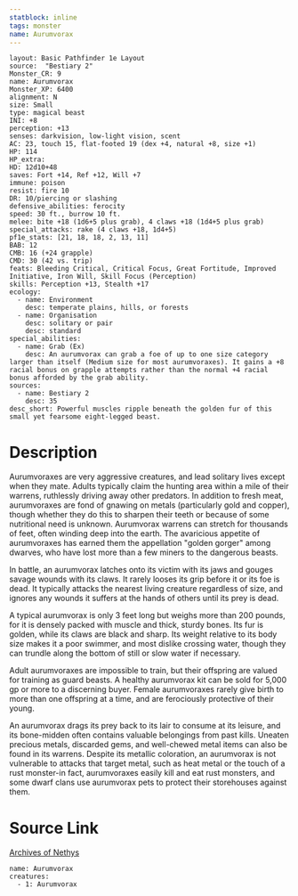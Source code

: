 ```yaml
---
statblock: inline
tags: monster
name: Aurumvorax
---
```

```statblock
layout: Basic Pathfinder 1e Layout
source:  "Bestiary 2"
Monster_CR: 9
name: Aurumvorax
Monster_XP: 6400
alignment: N
size: Small
type: magical beast
INI: +8
perception: +13
senses: darkvision, low-light vision, scent
AC: 23, touch 15, flat-footed 19 (dex +4, natural +8, size +1)
HP: 114
HP_extra: 
HD: 12d10+48
saves: Fort +14, Ref +12, Will +7
immune: poison
resist: fire 10
DR: 10/piercing or slashing
defensive_abilities: ferocity
speed: 30 ft., burrow 10 ft.
melee: bite +18 (1d6+5 plus grab), 4 claws +18 (1d4+5 plus grab)
special_attacks: rake (4 claws +18, 1d4+5)
pf1e_stats: [21, 18, 18, 2, 13, 11]
BAB: 12
CMB: 16 (+24 grapple)
CMD: 30 (42 vs. trip)
feats: Bleeding Critical, Critical Focus, Great Fortitude, Improved Initiative, Iron Will, Skill Focus (Perception)
skills: Perception +13, Stealth +17
ecology:
  - name: Environment
    desc: temperate plains, hills, or forests
  - name: Organisation
    desc: solitary or pair
    desc: standard
special_abilities:
  - name: Grab (Ex)
    desc: An aurumvorax can grab a foe of up to one size category larger than itself (Medium size for most aurumvoraxes). It gains a +8 racial bonus on grapple attempts rather than the normal +4 racial bonus afforded by the grab ability.
sources:
  - name: Bestiary 2
    desc: 35
desc_short: Powerful muscles ripple beneath the golden fur of this small yet fearsome eight-legged beast. 
```
# Description
Aurumvoraxes are very aggressive creatures, and lead solitary lives except when they mate. Adults typically claim the hunting area within a mile of their warrens, ruthlessly driving away other predators. In addition to fresh meat, aurumvoraxes are fond of gnawing on metals (particularly gold and copper), though whether they do this to sharpen their teeth or because of some nutritional need is unknown. Aurumvorax warrens can stretch for thousands of feet, often winding deep into the earth. The avaricious appetite of aurumvoraxes has earned them the appellation "golden gorger" among dwarves, who have lost more than a few miners to the dangerous beasts. 

In battle, an aurumvorax latches onto its victim with its jaws and gouges savage wounds with its claws. It rarely looses its grip before it or its foe is dead. It typically attacks the nearest living creature regardless of size, and ignores any wounds it suffers at the hands of others until its prey is dead. 

A typical aurumvorax is only 3 feet long but weighs more than 200 pounds, for it is densely packed with muscle and thick, sturdy bones. Its fur is golden, while its claws are black and sharp. Its weight relative to its body size makes it a poor swimmer, and most dislike crossing water, though they can trundle along the bottom of still or slow water if necessary. 

Adult aurumvoraxes are impossible to train, but their offspring are valued for training as guard beasts. A healthy aurumvorax kit can be sold for 5,000 gp or more to a discerning buyer. Female aurumvoraxes rarely give birth to more than one offspring at a time, and are ferociously protective of their young. 

An aurumvorax drags its prey back to its lair to consume at its leisure, and its bone-midden often contains valuable belongings from past kills. Uneaten precious metals, discarded gems, and well-chewed metal items can also be found in its warrens. Despite its metallic coloration, an aurumvorax is not vulnerable to attacks that target metal, such as heat metal or the touch of a rust monster-in fact, aurumvoraxes easily kill and eat rust monsters, and some dwarf clans use aurumvorax pets to protect their storehouses against them.
# Source Link
[Archives of Nethys](https://aonprd.com/MonsterDisplay.aspx?ItemName=Aurumvorax)
```encounter-table
name: Aurumvorax
creatures:
  - 1: Aurumvorax
```
